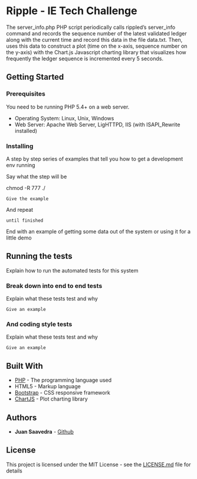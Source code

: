 # Ripple - IE Tech Challenge

The server_info.php PHP script periodically calls rippled’s server_info command and records the sequence number of the latest validated ledger along with the current time and record this data in the file data.txt. Then, uses this data to construct a plot (time on the x-axis, sequence number on the y-axis) with the Chart.js Javascript charting library that visualizes how frequently the ledger sequence is incremented every 5 seconds. 

## Getting Started

### Prerequisites

You need to be running PHP 5.4+ on a web server.


* Operating System: Linux, Unix, Windows
* Web Server: Apache Web Server, LigHTTPD, IIS (with ISAPI_Rewrite installed)

### Installing

A step by step series of examples that tell you how to get a development env running

Say what the step will be

chmod -R 777 ./

```
Give the example
```

And repeat

```
until finished
```

End with an example of getting some data out of the system or using it for a little demo

## Running the tests

Explain how to run the automated tests for this system

### Break down into end to end tests

Explain what these tests test and why

```
Give an example
```

### And coding style tests

Explain what these tests test and why

```
Give an example
```

## Built With

* [PHP](https://www.php.net) - The programming language used
* HTML5 - Markup language
* [Bootstrap](https://getbootstrap.com/) - CSS responsive framework
* [ChartJS](https://www.chartjs.org/) - Plot charting library


## Authors

* **Juan Saavedra** - [Github](https://github.com/saavedrajj)

## License

This project is licensed under the MIT License - see the [LICENSE.md](LICENSE.md) file for details

